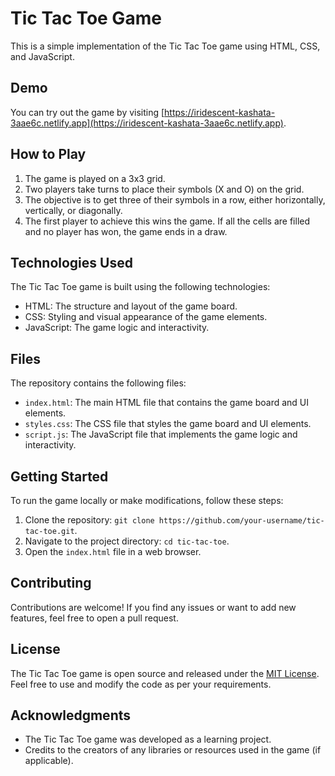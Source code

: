# Tic Tac Toe Game

This is a simple implementation of the Tic Tac Toe game using HTML, CSS, and JavaScript.

## Demo

You can try out the game by visiting [https://iridescent-kashata-3aae6c.netlify.app](https://iridescent-kashata-3aae6c.netlify.app).

## How to Play

1. The game is played on a 3x3 grid.
2. Two players take turns to place their symbols (X and O) on the grid.
3. The objective is to get three of their symbols in a row, either horizontally, vertically, or diagonally.
4. The first player to achieve this wins the game. If all the cells are filled and no player has won, the game ends in a draw.

## Technologies Used

The Tic Tac Toe game is built using the following technologies:

- HTML: The structure and layout of the game board.
- CSS: Styling and visual appearance of the game elements.
- JavaScript: The game logic and interactivity.

## Files

The repository contains the following files:

- `index.html`: The main HTML file that contains the game board and UI elements.
- `styles.css`: The CSS file that styles the game board and UI elements.
- `script.js`: The JavaScript file that implements the game logic and interactivity.

## Getting Started

To run the game locally or make modifications, follow these steps:

1. Clone the repository: `git clone https://github.com/your-username/tic-tac-toe.git`.
2. Navigate to the project directory: `cd tic-tac-toe`.
3. Open the `index.html` file in a web browser.

## Contributing

Contributions are welcome! If you find any issues or want to add new features, feel free to open a pull request.

## License

The Tic Tac Toe game is open source and released under the [MIT License](LICENSE). Feel free to use and modify the code as per your requirements.

## Acknowledgments

- The Tic Tac Toe game was developed as a learning project.
- Credits to the creators of any libraries or resources used in the game (if applicable).
